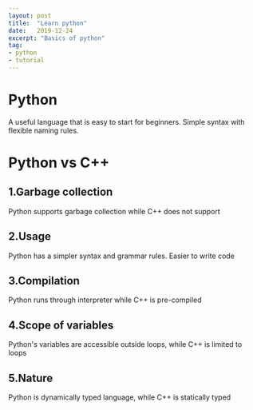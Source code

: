 ```yaml
---
layout: post
title:  "Learn python"
date:   2019-12-24
excerpt: "Basics of python"
tag:
- python
- tutorial
---
```


# Python
A useful language that is easy to start for beginners.
Simple syntax with flexible naming rules.

# Python vs C++
## 1.Garbage collection
Python supports garbage collection while C++ does not support

## 2.Usage
Python has a simpler syntax and grammar rules. Easier to write code

## 3.Compilation
Python runs through interpreter while C++ is pre-compiled

## 4.Scope of variables
Python's variables are accessible outside loops, while C++ is limited to loops

## 5.Nature
Python is dynamically typed language, while C++ is statically typed
